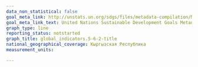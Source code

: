 ```yaml
---
data_non_statistical: false
goal_meta_link: http://unstats.un.org/sdgs/files/metadata-compilation/Metadata-Goal-5.pdf
goal_meta_link_text: United Nations Sustainable Development Goals Metadata (pdf 634kB)
graph_type: line
reporting_status: notstarted
graph_title: global_indicators.5-6-2-title
national_geographical_coverage: Кыргызская Республика
measurement_units: 

---
```

